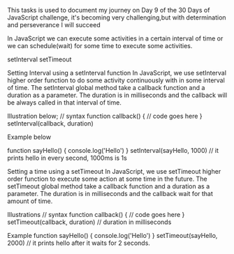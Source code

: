 This tasks is used to document my journey on Day 9 of the 30 Days of JavaScript challenge, it's becoming very challenging,but with determination and perseverance I will succeed

In JavaScript we can execute some activities in a certain interval of time or we can schedule(wait) for some time to execute some activities.

setInterval
setTimeout

Setting Interval using a setInterval function
In JavaScript, we use setInterval higher order function to do some activity continuously with in some interval of time. The setInterval global method take a callback function and a duration as a parameter. The duration is in milliseconds and the callback will be always called in that interval of time.

Illustration below;
// syntax
function callback() {
  // code goes here
}
setInterval(callback, duration)

Example below

function sayHello() {
  console.log('Hello')
}
setInterval(sayHello, 1000) // it prints hello in every second, 1000ms is 1s

Setting a time using a setTimeout
In JavaScript, we use setTimeout higher order function to execute some action at some time in the future. The setTimeout global method take a callback function and a duration as a parameter. The duration is in milliseconds and the callback wait for that amount of time.

Illustrations
// syntax
function callback() {
  // code goes here
}
setTimeout(callback, duration) // duration in milliseconds

Example
function sayHello() {
  console.log('Hello')
}
setTimeout(sayHello, 2000) // it prints hello after it waits for 2 seconds.
